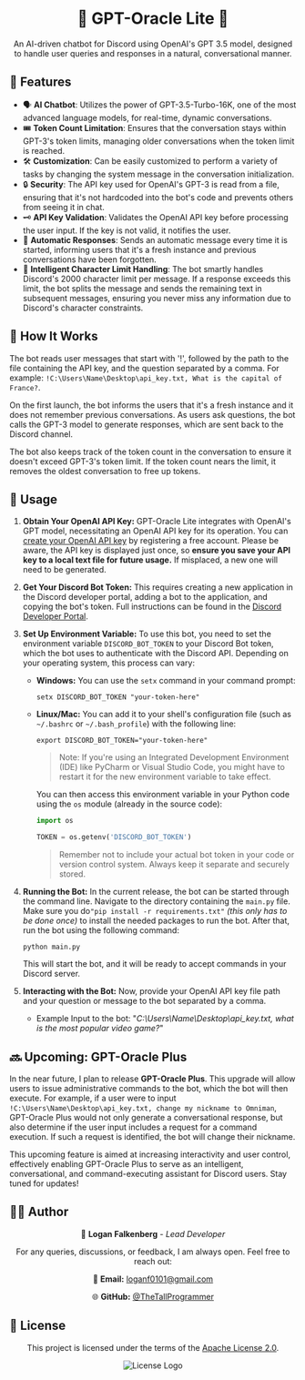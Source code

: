 
<h1 align="center">🤖 GPT-Oracle Lite 🚀</h1>

<p align="center">An AI-driven chatbot for Discord using OpenAI's GPT 3.5 model, designed to handle user queries and responses in a natural, conversational manner.</p>


<h2 align="left">🌟 Features </h2>

- 🗣️ **AI Chatbot**: Utilizes the power of GPT-3.5-Turbo-16K, one of the most advanced language models, for real-time, dynamic conversations.
- 🎟️ **Token Count Limitation**: Ensures that the conversation stays within GPT-3's token limits, managing older conversations when the token limit is reached.
- 🛠️ **Customization**: Can be easily customized to perform a variety of tasks by changing the system message in the conversation initialization.
- 🔒 **Security**: The API key used for OpenAI's GPT-3 is read from a file, ensuring that it's not hardcoded into the bot's code and prevents others from seeing it in chat.
- 🗝️ **API Key Validation**: Validates the OpenAI API key before processing the user input. If the key is not valid, it notifies the user.
- 🚀 **Automatic Responses**: Sends an automatic message every time it is started, informing users that it's a fresh instance and previous conversations have been forgotten.
- 📝 **Intelligent Character Limit Handling**: The bot smartly handles Discord's 2000 character limit per message. If a response exceeds this limit, the bot splits the message and sends the remaining text in subsequent messages, ensuring you never miss any information due to Discord's character constraints.

<h2 align="left">📖 How It Works </h2>

The bot reads user messages that start with '!', followed by the path to the file containing the API key, and the question separated by a comma. For example: `!C:\Users\Name\Desktop\api_key.txt, What is the capital of France?`. 

On the first launch, the bot informs the users that it's a fresh instance and it does not remember previous conversations. As users ask questions, the bot calls the GPT-3 model to generate responses, which are sent back to the Discord channel.

The bot also keeps track of the token count in the conversation to ensure it doesn't exceed GPT-3's token limit. If the token count nears the limit, it removes the oldest conversation to free up tokens.


<h2 align="left">🚀 Usage </h2>

1. **Obtain Your OpenAI API Key:** GPT-Oracle Lite integrates with OpenAI's GPT model, necessitating an OpenAI API key for its operation. You can [create your OpenAI API key](https://platform.openai.com/account/api-keys) by registering a free account. Please be aware, the API key is displayed just once, so **ensure you save your API key to a local text file for future usage.** If misplaced, a new one will need to be generated.

2. **Get Your Discord Bot Token:** This requires creating a new application in the Discord developer portal, adding a bot to the application, and copying the bot's token. Full instructions can be found in the [Discord Developer Portal](https://discord.com/developers/docs/intro).

3. **Set Up Environment Variable:** To use this bot, you need to set the environment variable `DISCORD_BOT_TOKEN` to your Discord Bot token, which the bot uses to authenticate with the Discord API. Depending on your operating system, this process can vary:

   - **Windows:** You can use the `setx` command in your command prompt:
     ```
     setx DISCORD_BOT_TOKEN "your-token-here"
     ```

   - **Linux/Mac:** You can add it to your shell's configuration file (such as `~/.bashrc` or `~/.bash_profile`) with the following line:
     ```
     export DISCORD_BOT_TOKEN="your-token-here"
     ```

     > Note: If you're using an Integrated Development Environment (IDE) like PyCharm or Visual Studio Code, you might have to restart it for the new environment variable to take effect.

     You can then access this environment variable in your Python code using the `os` module (already in the source code):
     ```python
     import os

     TOKEN = os.getenv('DISCORD_BOT_TOKEN')
     ```

     > Remember not to include your actual bot token in your code or version control system. Always keep it separate and securely stored.


4. **Running the Bot:** In the current release, the bot can be started through the command line. Navigate to the directory containing the `main.py` file. Make sure you do`"pip install -r requirements.txt"` *(this only has to be done once)* to install the needed packages to run the bot. After that, run the bot using the following command:

     ```
     python main.py
     ```

    This will start the bot, and it will be ready to accept commands in your Discord server.

5. **Interacting with the Bot:** Now, provide your OpenAI API key file path and your question or message to the bot separated by a comma.

   - Example Input to the bot: "*C:\Users\Name\Desktop\api_key.txt, what is the most popular video game?*"


<h2 align="left">🔜 Upcoming: GPT-Oracle Plus </h2>

In the near future, I plan to release **GPT-Oracle Plus**. This upgrade will allow users to issue administrative commands to the bot, which the bot will then execute. For example, if a user were to input `!C:\Users\Name\Desktop\api_key.txt, change my nickname to Omniman`, GPT-Oracle Plus would not only generate a conversational response, but also determine if the user input includes a request for a command execution. If such a request is identified, the bot will change their nickname.

This upcoming feature is aimed at increasing interactivity and user control, effectively enabling GPT-Oracle Plus to serve as an intelligent, conversational, and command-executing assistant for Discord users. Stay tuned for updates! 


<h2 align="left">👨‍💻 Author </h2>

<div align="center">
  
 
  
  🔧 **Logan Falkenberg** - *Lead Developer*
  
  For any queries, discussions, or feedback, I am always open. Feel free to reach out:
  
  📧 **Email:** [loganf0101@gmail.com](mailto:loganf0101@gmail.com) 
  
  🌐 **GitHub:** [@TheTallProgrammer](https://github.com/TheTallProgrammer)
  
</div>


<h2 align="left">📜 License </h2>

<div align="center">
  
  This project is licensed under the terms of the [Apache License 2.0](../LICENSE).
  
  ![License Logo](https://img.shields.io/badge/License-Apache%202.0-blue.svg)
  
</div>

